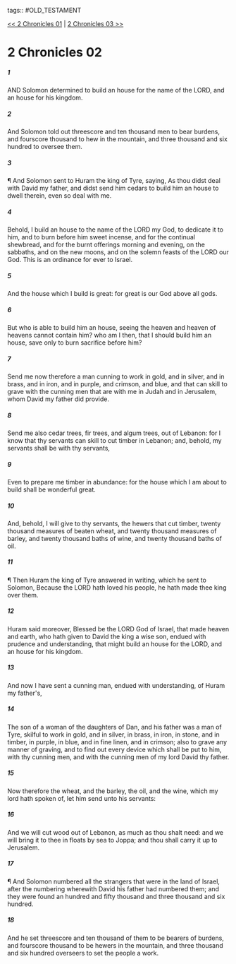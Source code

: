 tags:: #OLD_TESTAMENT

[<< 2 Chronicles 01](OLD_TESTAMENT/14_2_Chronicles/2_Chronicles_01.md) | [2 Chronicles 03 >>](OLD_TESTAMENT/14_2_Chronicles/2_Chronicles_03.md)

# 2 Chronicles 02

##### 1

AND Solomon determined to build an house for the name of the LORD, and an house for his kingdom.

##### 2

And Solomon told out threescore and ten thousand men to bear burdens, and fourscore thousand to hew in the mountain, and three thousand and six hundred to oversee them.

##### 3

¶ And Solomon sent to Huram the king of Tyre, saying, As thou didst deal with David my father, and didst send him cedars to build him an house to dwell therein, even so deal with me.

##### 4

Behold, I build an house to the name of the LORD my God, to dedicate it to him, and to burn before him sweet incense, and for the continual shewbread, and for the burnt offerings morning and evening, on the sabbaths, and on the new moons, and on the solemn feasts of the LORD our God. This is an ordinance for ever to Israel.

##### 5

And the house which I build is great: for great is our God above all gods.

##### 6

But who is able to build him an house, seeing the heaven and heaven of heavens cannot contain him? who am I then, that I should build him an house, save only to burn sacrifice before him?

##### 7

Send me now therefore a man cunning to work in gold, and in silver, and in brass, and in iron, and in purple, and crimson, and blue, and that can skill to grave with the cunning men that are with me in Judah and in Jerusalem, whom David my father did provide.

##### 8

Send me also cedar trees, fir trees, and algum trees, out of Lebanon: for I know that thy servants can skill to cut timber in Lebanon; and, behold, my servants shall be with thy servants,

##### 9

Even to prepare me timber in abundance: for the house which I am about to build shall be wonderful great.

##### 10

And, behold, I will give to thy servants, the hewers that cut timber, twenty thousand measures of beaten wheat, and twenty thousand measures of barley, and twenty thousand baths of wine, and twenty thousand baths of oil.

##### 11

¶ Then Huram the king of Tyre answered in writing, which he sent to Solomon, Because the LORD hath loved his people, he hath made thee king over them.

##### 12

Huram said moreover, Blessed be the LORD God of Israel, that made heaven and earth, who hath given to David the king a wise son, endued with prudence and understanding, that might build an house for the LORD, and an house for his kingdom.

##### 13

And now I have sent a cunning man, endued with understanding, of Huram my father's,

##### 14

The son of a woman of the daughters of Dan, and his father was a man of Tyre, skilful to work in gold, and in silver, in brass, in iron, in stone, and in timber, in purple, in blue, and in fine linen, and in crimson; also to grave any manner of graving, and to find out every device which shall be put to him, with thy cunning men, and with the cunning men of my lord David thy father.

##### 15

Now therefore the wheat, and the barley, the oil, and the wine, which my lord hath spoken of, let him send unto his servants:

##### 16

And we will cut wood out of Lebanon, as much as thou shalt need: and we will bring it to thee in floats by sea to Joppa; and thou shall carry it up to Jerusalem.

##### 17

¶ And Solomon numbered all the strangers that were in the land of Israel, after the numbering wherewith David his father had numbered them; and they were found an hundred and fifty thousand and three thousand and six hundred.

##### 18

And he set threescore and ten thousand of them to be bearers of burdens, and fourscore thousand to be hewers in the mountain, and three thousand and six hundred overseers to set the people a work.
